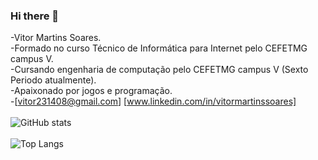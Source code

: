 ### Hi there 👋
-Vitor Martins Soares. <br>
-Formado no curso Técnico de Informática para Internet pelo CEFETMG campus V. <br>
-Cursando engenharia de computação pelo CEFETMG campus V (Sexto Periodo atualmente). <br>
-Apaixonado por jogos e programação. <br>
-[vitor231408@gmail.com] [www.linkedin.com/in/vitormartinssoares] <br> <br>
![GitHub stats](https://github-readme-stats.vercel.app/api?username=VitorMartinsSoares&show_icons=true&theme=onedark) <br> <br>
![Top Langs](https://github-readme-stats.vercel.app/api/top-langs/?username=VitorMartinsSoares&layout=compact)<br> <br>

<!--
**VitorMartinsSoares/VitorMartinsSoares** is a ✨ _special_ ✨ repository because its `README.md` (this file) appears on your GitHub profile.

Here are some ideas to get you started:

- 🔭 I’m currently working on ...
- 🌱 I’m currently learning ...
- 👯 I’m looking to collaborate on ...
- 🤔 I’m looking for help with ...
- 💬 Ask me about ...
- 📫 How to reach me: ...
- 😄 Pronouns: ...
- ⚡ Fun fact: ...
-->
